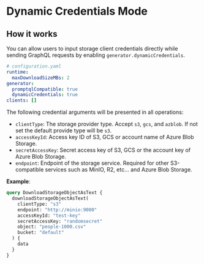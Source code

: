 # Dynamic Credentials Mode

## How it works

You can allow users to input storage client credentials directly while sending GraphQL requests by enabling `generator.dynamicCredentials`.

```yaml
# configuration.yaml
runtime:
  maxDownloadSizeMBs: 2
generator:
  promptqlCompatible: true
  dynamicCredentials: true
clients: []
```

The following credential arguments will be presented in all operations:

- `clientType`: The storage provider type. Accept `s3`, `gcs`, and `azblob`. If not set the default provide type will be `s3`.
- `accessKeyId`: Access key ID of S3, GCS or account name of Azure Blob Storage.
- `secretAccessKey`: Secret access key of S3, GCS or the account key of Azure Blob Storage.
- `endpoint`: Endpoint of the storage service. Required for other S3-compatible services such as MinIO, R2, etc... and Azure Blob Storage.

**Example**:

```graphql
query DownloadStorageObjectAsText {
  downloadStorageObjectAsText(
    clientType: "s3"
    endpoint: "http://minio:9000"
    accessKeyId: "test-key"
    secretAccessKey: "randomsecret"
    object: "people-1000.csv"
    bucket: "default"
  ) {
    data
  }
}
```
